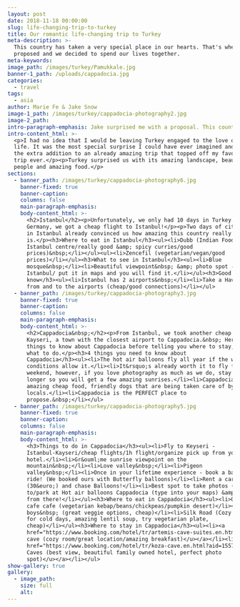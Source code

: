 ```yaml
---
layout: post
date: 2018-11-18 00:00:00
slug: life-changing-trip-to-turkey
title: Our romantic life-changing trip to Turkey
meta-description: >-
  This country has taken a very special place in our hearts. That's where Jake
  proposed and we decided to spend our lives together.
meta-keywords:
image_path: /images/turkey/Pamukkale.jpg
banner-1_path: /uploads/cappadocia.jpg
categories:
  - travel
tags:
  - asia
author: Marie Fe & Jake Snow
image-1_path: /images/turkey/cappadocia-photography2.jpg
image-2_path:
intro-paragraph-emphasis: Jake surprised me with a proposal. This country will be in our hearts forever.
intro-content_html: >-
  <p>I had no idea that I would be leaving Turkey engaged to the love of my
  life. It was the most special surprise I could have ever imagined and it was
  the extra addition to an already amazing trip that topped off my favourite
  trip ever.</p><p>Turkey surprised us with its amazing landscape, beautiful
  people and amazing food.</p>
sections:
  - banner_path: /images/turkey/cappadocia-photography6.jpg
    banner-fixed: true
    banner-caption:
    columns: false
    main-paragraph-emphasis:
    body-content_html: >-
      <h2>Istanbul</h2><p>Unfortunately, we only had 10 days in Turkey. From
      Germany, we got a cheap flight to Istanbul!</p><p>Two days of city vibes
      in Istanbul already convinced us how amazing this country really
      is.</p><h3>Where to eat in Istanbul</h3><ul><li>Dubb (Indian Food/
      Istanbul centre/really good &amp; spicy curries/good
      prices)&nbsp;</li></ul><ul><li>Zencefil (vegetarian/vegan/good
      prices)</li></ul><h3>What to see in Istanbul</h3><ul><li>Blue
      mosque&nbsp;</li><li>Beautiful viewpoint&nbsp; &amp; photo spot - Kubbe
      Istanbul/ put it in maps and you will find it.</li></ul><h3>Good to
      know</h3><ul><li>Istanbul has 2 airports&nbsp;</li><li>Take a Hava Bus
      from and to the airports (cheap/good connections)</li></ul>
  - banner_path: /images/turkey/cappadocia-photography3.jpg
    banner-fixed: true
    banner-caption:
    columns: false
    main-paragraph-emphasis:
    body-content_html: >-
      <h2>Cappadocia&nbsp;</h2><p>From Istanbul, we took another cheap flight to
      Kayseri, a town with the closest airport to Cappadocia.&nbsp; Here are 4
      things to know about Cappadocia before telling you where to stay, eat and
      what to do.</p><h3>4 things you need to know about
      Cappadocia</h3><ul><li>The hot air balloons fly all year if the weather
      conditions allow it.</li><li>It&rsquo;s already worth it to fly for one
      weekend, however, if you love photography as much as we do, stay a bit
      longer so you will get a few amazing sunrises.</li><li>Cappadocia has
      amazing cheap food, friendly dogs that are being taken care of by the
      locals.</li><li>Cappadocia is the PERFECT place to
      propose.&nbsp;</li></ul>
  - banner_path: /images/turkey/cappadocia-photography5.jpg
    banner-fixed: true
    banner-caption:
    columns: false
    main-paragraph-emphasis:
    body-content_html: >-
      <h3>Things to do in Cappadocia</h3><ul><li>Fly to Keyseri -
      Istanbul-Kayseri/cheap flights/1h flight/organize pick up from your
      hotel.</li><li>Gr&ouml;me sunrise viewpoint on the
      mountain&nbsp;</li><li>Love valley&nbsp;</li><li>Pigeon
      valley&nbsp;</li><li>Once in your lifetime experience - book a balloon
      ride! (We booked ours with Butterfly balloons)</li><li>Rent a car
      (30&euro;) and chase Balloons!</li><li>Best spot to take photos (go
      to/park at Hot air balloons Cappadocia (type into your maps) &amp; explore
      from there!</li></ul><h3>Where to eat in Cappadocia</h3><ul><li>Organic
      cafe cafe (vegetarian kebap/beans/chickpeas/pumpkin desert)</li><li>Fat
      boys&nbsp; (great veggie options, cheap)</li><li>Silk Road (Cozy fireplace
      for cold days, amazing lentil soup, try vegetarian plate,
      cheap)</li></ul><h3>Where to stay in Cappadocia</h3><ul><li><a
      href="https://www.booking.com/hotel/tr/artemis-cave-suites.en.html?aid=1557198&amp;no_rooms=1&amp;group_adults=1"><u>Artemis
      cave (cozy room/great location/amazing breakfast)</u></a></li><li><a
      href="https://www.booking.com/hotel/tr/koza-cave.en.html?aid=1557198&amp;no_rooms=1&amp;group_adults=1"><u>Koza
      Caves (best view, beautiful family owned hotel, perfect photo
      spot)</u></a></li></ul>
show-gallery: true
gallery:
  - image_path:
    size: full
    alt:
---
```

